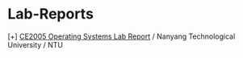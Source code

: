 # Lab-Reports

[+] [CE2005 Operating Systems Lab Report](https://github.com/mehmetfazil/Lab-Reports/raw/master/CE2005/CE2005%20lab4%20Report.pdf) / Nanyang Technological University / NTU 





